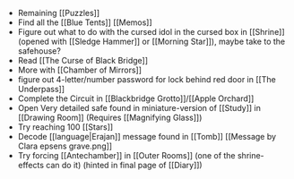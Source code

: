 - Remaining [[Puzzles]]
- Find all the [[Blue Tents]] [[Memos]]
- Figure out what to do with the cursed idol in the cursed box in [[Shrine]] (opened with [[Sledge Hammer]] or [[Morning Star]]), maybe take to the safehouse?
- Read [[The Curse of Black Bridge]]
- More with [[Chamber of Mirrors]]
- figure out 4-letter/number password for lock behind red door in [[The Underpass]] 
- Complete the Circuit in [[Blackbridge Grotto]]/[[Apple Orchard]]
- Open Very detailed safe found in miniature-version of [[Study]] in [[Drawing Room]] (Requires [[Magnifying Glass]])
- Try reaching 100 [[Stars]]
- Decode [[language|Erajan]] message found in [[Tomb]] [[Message by Clara epsens grave.png]]
- Try forcing [[Antechamber]] in [[Outer Rooms]] (one of the shrine-effects can do it) (hinted in final page of [[Diary]])